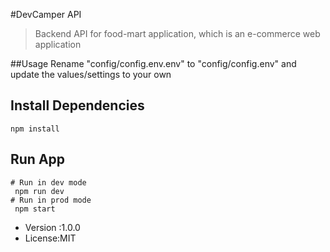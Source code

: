 #DevCamper API

>Backend API for food-mart application, which is an e-commerce web application

##Usage
Rename "config/config.env.env" to "config/config.env" and update the values/settings to your own

## Install Dependencies
```$xslt
npm install
```

## Run App
```$xslt
# Run in dev mode
 npm run dev
# Run in prod mode
 npm start
```

- Version :1.0.0
- License:MIT